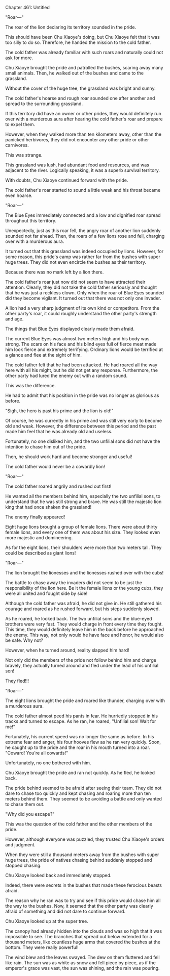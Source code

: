 Chapter 461: Untitled

"Roar—"

The roar of the lion declaring its territory sounded in the pride.

This should have been Chu Xiaoye's doing, but Chu Xiaoye felt that it was too silly to do so. Therefore, he handed the mission to the cold father.

The cold father was already familiar with such roars and naturally could not ask for more.

Chu Xiaoye brought the pride and patrolled the bushes, scaring away many small animals. Then, he walked out of the bushes and came to the grassland.

Without the cover of the huge tree, the grassland was bright and sunny.

The cold father's hoarse and rough roar sounded one after another and spread to the surrounding grassland.

If this territory did have an owner or other prides, they would definitely run over with a murderous aura after hearing the cold father's roar and prepare to expel them.

However, when they walked more than ten kilometers away, other than the panicked herbivores, they did not encounter any other pride or other carnivores.

This was strange.

This grassland was lush, had abundant food and resources, and was adjacent to the river. Logically speaking, it was a superb survival territory.

With doubts, Chu Xiaoye continued forward with the pride.

The cold father's roar started to sound a little weak and his throat became even hoarse.

"Roar—"

The Blue Eyes immediately connected and a low and dignified roar spread throughout this territory.

Unexpectedly, just as this roar fell, the angry roar of another lion suddenly sounded not far ahead. Then, the roars of a few lions rose and fell, charging over with a murderous aura.

It turned out that this grassland was indeed occupied by lions. However, for some reason, this pride's camp was rather far from the bushes with super huge trees. They did not even encircle the bushes as their territory.

Because there was no mark left by a lion there.

The cold father's roar just now did not seem to have attracted their attention. Clearly, they did not take the cold father seriously and thought that he was just a reckless clown. Only when the roar of Blue Eyes sounded did they become vigilant. It turned out that there was not only one invader.

A lion had a very sharp judgment of its own kind or competitors. From the other party's roar, it could roughly understand the other party's strength and age.

The things that Blue Eyes displayed clearly made them afraid.

The current Blue Eyes was almost two meters high and his body was strong. The scars on his face and his blind eyes full of fierce meat made him look fierce and extremely terrifying. Ordinary lions would be terrified at a glance and flee at the sight of him.

The cold father felt that he had been attacked. He had roared all the way here with all his might, but he did not get any response. Furthermore, the other party had lured the enemy out with a random sound.

This was the difference.

He had to admit that his position in the pride was no longer as glorious as before.

"Sigh, the hero is past his prime and the lion is old\!"

Of course, he was currently in his prime and was still very early to become old and weak. However, the difference between this period and the past made him feel that he was already old and useless.

Fortunately, no one disliked him, and the two unfilial sons did not have the intention to chase him out of the pride.

Then, he should work hard and become stronger and useful\!

The cold father would never be a cowardly lion\!

"Roar—"

The cold father roared angrily and rushed out first\!

He wanted all the members behind him, especially the two unfilial sons, to understand that he was still strong and brave. He was still the majestic lion king that had once shaken the grassland\!

The enemy finally appeared\!

Eight huge lions brought a group of female lions. There were about thirty female lions, and every one of them was about his size. They looked even more majestic and domineering.

As for the eight lions, their shoulders were more than two meters tall. They could be described as giant lions\!

"Roar—"

The lion brought the lionesses and the lionesses rushed over with the cubs\!

The battle to chase away the invaders did not seem to be just the responsibility of the lion here. Be it the female lions or the young cubs, they were all united and fought side by side\!

Although the cold father was afraid, he did not give in. He still gathered his courage and roared as he rushed forward, but his steps suddenly slowed.

As he roared, he looked back. The two unfilial sons and the blue-eyed brothers were very fast. They would charge in front every time they fought. This time, they would definitely leave him in the back before he approached the enemy. This way, not only would he have face and honor, he would also be safe. Why not?

However, when he turned around, reality slapped him hard\!

Not only did the members of the pride not follow behind him and charge bravely, they actually turned around and fled under the lead of his unfilial son\!

They fled\!\!\!

"Roar—"

The eight lions brought the pride and roared like thunder, charging over with a murderous aura.

The cold father almost peed his pants in fear. He hurriedly stopped in his tracks and turned to escape. As he ran, he roared, "Unfilial son\! Wait for me\!"

Fortunately, his current speed was no longer the same as before. In his extreme fear and anger, his four hooves flew as he ran very quickly. Soon, he caught up to the pride and the roar in his mouth turned into a roar. "Coward\! You're all cowards\!"

Unfortunately, no one bothered with him.

Chu Xiaoye brought the pride and ran not quickly. As he fled, he looked back.

The pride behind seemed to be afraid after seeing their team. They did not dare to chase too quickly and kept chasing and roaring more than ten meters behind them. They seemed to be avoiding a battle and only wanted to chase them out.

"Why did you escape?"

This was the question of the cold father and the other members of the pride.

However, although everyone was puzzled, they trusted Chu Xiaoye's orders and judgment.

When they were still a thousand meters away from the bushes with super huge trees, the pride of natives chasing behind suddenly stopped and stopped chasing.

Chu Xiaoye looked back and immediately stopped.

Indeed, there were secrets in the bushes that made these ferocious beasts afraid.

The reason why he ran was to try and see if this pride would chase him all the way to the bushes. Now, it seemed that the other party was clearly afraid of something and did not dare to continue forward.

Chu Xiaoye looked up at the super tree.

The canopy had already hidden into the clouds and was so high that it was impossible to see. The branches that spread out below extended for a thousand meters, like countless huge arms that covered the bushes at the bottom. They were really powerful\!

The wind blew and the leaves swayed. The dew on them fluttered and fell like rain. The sun was as white as snow and fell piece by piece, as if the emperor's grace was vast, the sun was shining, and the rain was pouring.